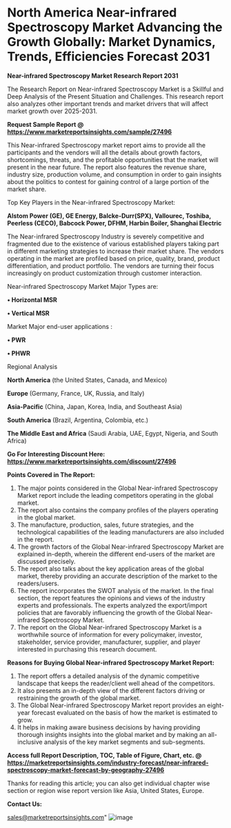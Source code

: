 # North America Near-infrared Spectroscopy Market Advancing the Growth Globally: Market Dynamics, Trends, Efficiencies Forecast 2031

<strong>Near-infrared Spectroscopy Market Research Report 2031</strong>

The Research Report on Near-infrared Spectroscopy Market is a Skillful and Deep Analysis of the Present Situation and Challenges. This research report also analyzes other important trends and market drivers that will affect market growth over 2025-2031.

<strong>Request Sample Report @ <a href=https://www.marketreportsinsights.com/sample/27496>https://www.marketreportsinsights.com/sample/27496</a></strong>

This Near-infrared Spectroscopy market report aims to provide all the participants and the vendors will all the details about growth factors, shortcomings, threats, and the profitable opportunities that the market will present in the near future. The report also features the revenue share, industry size, production volume, and consumption in order to gain insights about the politics to contest for gaining control of a large portion of the market share.

Top Key Players in the Near-infrared Spectroscopy Market:

<strong>Alstom Power (GE), GE Energy, Balcke-Durr(SPX), Vallourec, Toshiba, Peerless (CECO), Babcock Power, DFHM, Harbin Boiler, Shanghai Electric</strong>

The Near-infrared Spectroscopy Industry is severely competitive and fragmented due to the existence of various established players taking part in different marketing strategies to increase their market share. The vendors operating in the market are profiled based on price, quality, brand, product differentiation, and product portfolio. The vendors are turning their focus increasingly on product customization through customer interaction.

Near-infrared Spectroscopy Market Major Types are:

<strong>• Horizontal MSR

• Vertical MSR</strong>

Market Major end-user applications :

<strong>• PWR

• PHWR</strong>

Regional Analysis

</u><strong><b>North America</b></strong> (the United States, Canada, and Mexico)

<strong><b>Europe </b></strong>(Germany, France, UK, Russia, and Italy)

<strong><b>Asia-Pacific</b></strong> (China, Japan, Korea, India, and Southeast Asia)

<strong><b>South America</b></strong> (Brazil, Argentina, Colombia, etc.)

<strong><b>The Middle East and Africa</b></strong> (Saudi Arabia, UAE, Egypt, Nigeria, and South Africa)

<strong>Go For Interesting Discount Here: <a href=https://www.marketreportsinsights.com/discount/27496>https://www.marketreportsinsights.com/discount/27496</a></strong>

<strong>Points Covered in The Report:</strong>
<ol>
  <li>The major points considered in the Global Near-infrared Spectroscopy Market report include the leading competitors operating in the global market.</li>
  <li>The report also contains the company profiles of the players operating in the global market.</li>
  <li>The manufacture, production, sales, future strategies, and the technological capabilities of the leading manufacturers are also included in the report.</li>
  <li>The growth factors of the Global Near-infrared Spectroscopy Market are explained in-depth, wherein the different end-users of the market are discussed precisely.</li>
  <li>The report also talks about the key application areas of the global market, thereby providing an accurate description of the market to the readers/users.</li>
  <li>The report incorporates the SWOT analysis of the market. In the final section, the report features the opinions and views of the industry experts and professionals. The experts analyzed the export/import policies that are favorably influencing the growth of the Global Near-infrared Spectroscopy Market.</li>
  <li>The report on the Global Near-infrared Spectroscopy Market is a worthwhile source of information for every policymaker, investor, stakeholder, service provider, manufacturer, supplier, and player interested in purchasing this research document.</li>
</ol>
<strong>Reasons for Buying Global Near-infrared Spectroscopy Market Report:</strong>

<ol>
  <li>The report offers a detailed analysis of the dynamic competitive landscape that keeps the reader/client well ahead of the competitors.</li>
  <li>It also presents an in-depth view of the different factors driving or restraining the growth of the global market.</li>
  <li>The Global Near-infrared Spectroscopy Market report provides an eight-year forecast evaluated on the basis of how the market is estimated to grow.</li>
  <li>It helps in making aware business decisions by having providing thorough insights insights into the global market and by making an all-inclusive analysis of the key market segments and sub-segments.</li>
</ol>
<strong>Access full Report Description, TOC, Table of Figure, Chart, etc. @ <a href=https://marketreportsinsights.com/industry-forecast/near-infrared-spectroscopy-market-forecast-by-geography-27496>https://marketreportsinsights.com/industry-forecast/near-infrared-spectroscopy-market-forecast-by-geography-27496</a></strong>


Thanks for reading this article; you can also get individual chapter wise section or region wise report version like Asia, United States, Europe.

<strong>Contact Us:</strong>

sales@marketreportsinsights.com"
![image](https://github.com/user-attachments/assets/1c5a82ac-d939-46e2-8485-4b0b90460954)
